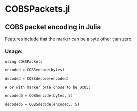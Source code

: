 # COBSPackets.jl

## COBS packet encoding in Julia

   Features include that the marker can be a byte other than zero.

### Usage:

    using COBSPackets

    encoded = COBSencode(bytes)

    decoded = COBSdecode(encoded)

    # or with marker byte chose to be 0x05:

    encoded5 = COBSencode(bytes, 5)

    decoded5 = COBSdecode(encoded5, 5)

    

